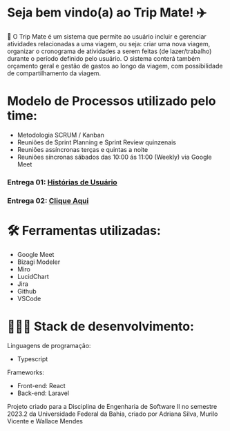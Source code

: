 # Seja bem vindo(a) ao Trip Mate! ✈️

🧳 O Trip Mate é um sistema que permite ao usuário incluir e gerenciar atividades relacionadas a uma viagem, ou seja: criar uma nova viagem, organizar o cronograma de atividades a serem feitas (de lazer/trabalho) durante o período definido pelo usuário. O sistema conterá também orçamento geral e gestão de gastos ao longo da viagem, com possibilidade de compartilhamento da viagem.

# Modelo de Processos utilizado pelo time:
- Metodologia SCRUM / Kanban
- Reuniões de Sprint Planning e Sprint Review quinzenais
- Reuniões assíncronas terças e quintas a noite
- Reuniões síncronas sábados das 10:00 ás 11:00 (Weekly) via Google Meet

### Entrega 01: [Histórias de Usuário](https://docs.google.com/document/d/14QWPrMIQy--UhU-G_jVXjSDEhRjB-mRFkxPQ74g8CpM/edit?usp=sharing)
### Entrega 02: [Clique Aqui](https://drive.google.com/file/d/1qv87CoRT66J5m1p-ipK63F5ai-ExqZWd/view?usp=sharing)


# 🛠 Ferramentas utilizadas:

- Google Meet
- Bizagi Modeler
- Miro 
- LucidChart
- Jira
- Github
- VSCode

# 👩🏽‍💻 Stack de desenvolvimento:

Linguagens de programação:
- Typescript

Frameworks: 
- Front-end: React 
- Back-end: Laravel

Projeto criado para a Disciplina de Engenharia de Software II no semestre 2023.2 da Universidade Federal da Bahia, criado por Adriana Silva, Murilo Vicente e Wallace Mendes 

